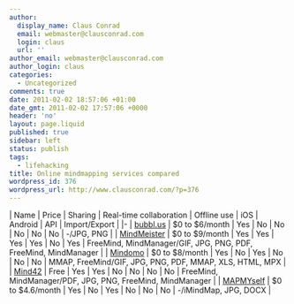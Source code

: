 ```yaml
---
author:
  display_name: Claus Conrad
  email: webmaster@clausconrad.com
  login: claus
  url: ''
author_email: webmaster@clausconrad.com
author_login: claus
categories:
  - Uncategorized
comments: true
date: 2011-02-02 18:57:06 +01:00
date_gmt: 2011-02-02 17:57:06 +0000
header: 'no'
layout: page.liquid
published: true
sidebar: left
status: publish
tags:
  - lifehacking
title: Online mindmapping services compared
wordpress_id: 376
wordpress_url: http://www.clausconrad.com/?p=376
---
```

| Name | Price | Sharing | Real-time collaboration | Offline use | iOS | Android | API | Import/Export |
|-
| [bubbl.us](https://bubbl.us/) | $0 to $6/month | Yes | No | No | No | No | No | -/JPG, PNG |
| [MindMeister](https://www.mindmeister.com/) | $0 to $9/month | Yes | Yes | Yes | Yes | No | Yes | FreeMind, MindManager/GIF, JPG, PNG, PDF, FreeMind, MindManager |
| [Mindomo](https://www.mindomo.com/) | $0 to $8/month | Yes | No | Yes | No | No | No | MMAP, FreeMind/GIF, JPG, PNG, PDF, MMAP, XLS, HTML, MPX |
| [Mind42](https://mind42.com/) | Free | Yes | Yes | No | No | No | No | FreeMind, MindManager/PDF, JPG, PNG, FreeMind, MindManager |
| [MAPMYself](https://www.mapul.com/) | $0 to $4.6/month | Yes | No | Yes | No | No | No | -/iMindMap, JPG, DOCX |

